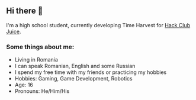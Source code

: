 ## Hi there 👋
I'm a high school student, currently developing Time Harvest for [Hack Club Juice](https://juice.hackclub.com).
### Some things about me:
- Living in Romania
- I can speak Romanian, English and some Russian
- I spend my free time with my friends or practicing my hobbies
- Hobbies: Gaming, Game Development, Robotics
- Age: 16
- Pronouns: He/Him/His
